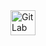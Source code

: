 <a href="https://gitlab.com/amar.albourm" target="_blank">
  <img src="https://github.com/user-attachments/assets/f8d099a9-2112-497b-98ab-e8c28a62b289" alt="GitLab" height="40" />
</a>
